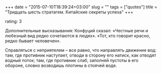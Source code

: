 +++
date = "2015-07-10T18:39:24+03:00"
slug = ""
tags = ["quotes"]
title = "Тридцать шесть стратагем. Китайские секреты успеха"
+++

rating: 3

Дополнительные высказывания: Конфуций сказал: «Честные речи и любезный вид редко
сочетаются в людях». «Тот, кто говорит красно, редко бывает человечен».

Справляться с неприятелем – все равно, что направлять движение вод: там, где
противник наступает, отводи в сторону его натиск, как отводят водный поток; там,
где противник слаб, заполняй пустоты в его обороне, словно возводишь плотины в
стоячей воде.

